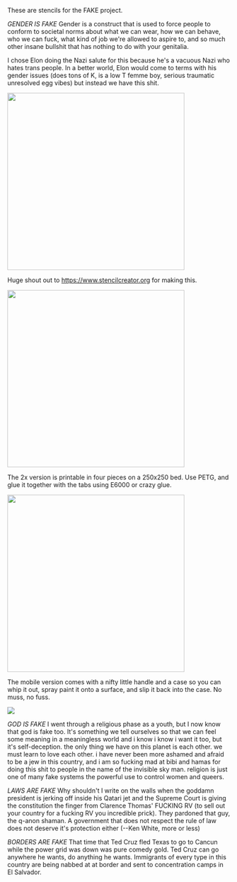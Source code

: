These are stencils for the FAKE project.  

*GENDER IS FAKE*
Gender is a construct that is used to force people to conform to societal norms about what we can wear, how we can 
behave, who we can fuck, what kind of job we're allowed to aspire to, and so much other insane bullshit that has nothing to do with your genitalia.

I chose Elon doing the Nazi salute for this because he's a vacuous Nazi who hates trans people.  In a
better world, Elon would come to terms with his gender issues (does tons of K, is a low T femme boy, serious traumatic unresolved egg vibes) but instead we have this shit.

<image src="gender%20is%20fake.png.png" width="400"/>

Huge shout out to https://www.stencilcreator.org for making this.

<image src="gender%20is%20fake%20final.svg" width="400"/>

The 2x version is printable in four pieces on a 250x250 bed.  Use PETG, and glue it together with the tabs using E6000 or crazy glue.

<image src="Gender_is_fake_2x.jpeg.png" width="400"/>

The mobile version comes with a nifty little handle and a case so you can whip it out, spray paint it onto a surface, and slip it back into the case.  No muss, no fuss.

<image src="Gender_is_fake_mobile.png">

*GOD IS FAKE*
I went through a religious phase as a youth, but I now know that god is fake too.  It's something we tell ourselves so that we can feel some
meaning in a meaningless world and i know i know i want it too, but it's self-deception.  the only thing we have on this planet is each other.
we must learn to love each other.  i have never been more ashamed and afraid to be a jew in this country, and i am so fucking mad at bibi and hamas
for doing this shit to people in the name of the invisible sky man.  religion is just one of many fake systems the powerful use to control women
and queers.

*LAWS ARE FAKE*
Why shouldn't I write on the walls when the goddamn president is jerking off inside his Qatari jet and the Supreme Court is giving the constitution
the finger from Clarence Thomas' FUCKING RV (to sell out your country for a fucking RV you incredible prick).  They pardoned that guy, the q-anon shaman.
A government that does not respect the rule of law does not deserve it's protection either (--Ken White, more or less)

*BORDERS ARE FAKE*
That time that Ted Cruz fled Texas to go to Cancun while the power grid was down was pure comedy gold.  Ted Cruz can go anywhere he wants, do anything
he wants.  Immigrants of every type in this country are being nabbed at at border and sent to concentration camps in El Salvador.
